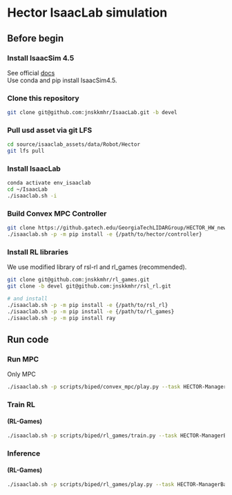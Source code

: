 # Hector IsaacLab simulation 

## Before begin

### Install IsaacSim 4.5
See official [docs](https://isaac-sim.github.io/IsaacLab/main/source/setup/installation/pip_installation.html#installing-isaac-sim) \
Use conda and pip install IsaacSim4.5. 

### Clone this repository
```bash
git clone git@github.com:jnskkmhr/IsaacLab.git -b devel 
```

### Pull usd asset via git LFS
```bash
cd source/isaaclab_assets/data/Robot/Hector
git lfs pull
```

### Install IsaacLab
```bash
conda activate env_isaaclab
cd ~/IsaacLab
./isaaclab.sh -i
```

### Build Convex MPC Controller
```bash
git clone https://github.gatech.edu/GeorgiaTechLIDARGroup/HECTOR_HW_new.git -b feature/gait_update_v2
./isaaclab.sh -p -m pip install -e {/path/to/hector/controller}
```

### Install RL libraries
We use modified library of rsl-rl and rl_games (recommended). 
```bash
git clone git@github.com:jnskkmhr/rl_games.git
git clone -b devel git@github.com:jnskkmhr/rsl_rl.git

# and install
./isaaclab.sh -p -m pip install -e {/path/to/rsl_rl}
./isaaclab.sh -p -m pip install -e {/path/to/rl_games}
./isaaclab.sh -p -m pip install ray
```

## Run code

### Run MPC

Only MPC

```bash
./isaaclab.sh -p scripts/biped/convex_mpc/play.py --task HECTOR-ManagerBased-RL-SAC-Block-PLAY --num_envs 1 --max_trials 10 --episode_length 20
```

### Train RL 

<!-- #### (RSl-RL)
```bash
./isaaclab.sh -p scripts/biped/rsl_rl/train.py --task SteppingStone --num_envs 32 --video --headless
```
After a while, you will see the logs under `logs` directory (for example `logs/rsl_rl/ppo_rsl_rl_lstm_friction/2025-03-17_15-31-27`).  -->

#### (RL-Games)
```bash
./isaaclab.sh -p scripts/biped/rl_games/train.py --task HECTOR-ManagerBased-RL-SAC-Block --num_envs 32 --video --headless
```

### Inference

<!-- #### (RSl-RL)
```bash
./isaaclab.sh -p scripts/biped/rsl_rl/play.py --task SteppingStone --num_envs 1 --max_trials 100
``` -->

#### (RL-Games)
```bash
./isaaclab.sh -p scripts/biped/rl_games/play.py --task HECTOR-ManagerBased-RL-SAC-Block-PLAY --num_envs 1 --max_trials 100
```